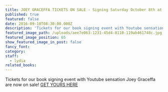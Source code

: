 ```yaml
---
title: JOEY GRACEFFA TICKETS ON SALE - Signing Saturday October 8th at 5pm
published: true
featured: false
date: 2016-09-10T08:30:00.000Z
description: 'Tickets for our book signing event with Youtube sensation Joey Graceffa are now on sale!'
featured_image_path: /uploads/aee7e063-1231-45d4-8110-119ab461748c.jpg
featured_image_position: 65
show_featured_image_in_post: false
fancy_font:
category:
staff:
  - lydia
related_books:
---
```



Tickets for our book signing event with Youtube sensation Joey Graceffa are now on sale! [GET YOURS HERE](https://www.eventbrite.com/e/108-joey-graceffa-children-of-eden-book-signing-tickets-27609026341)